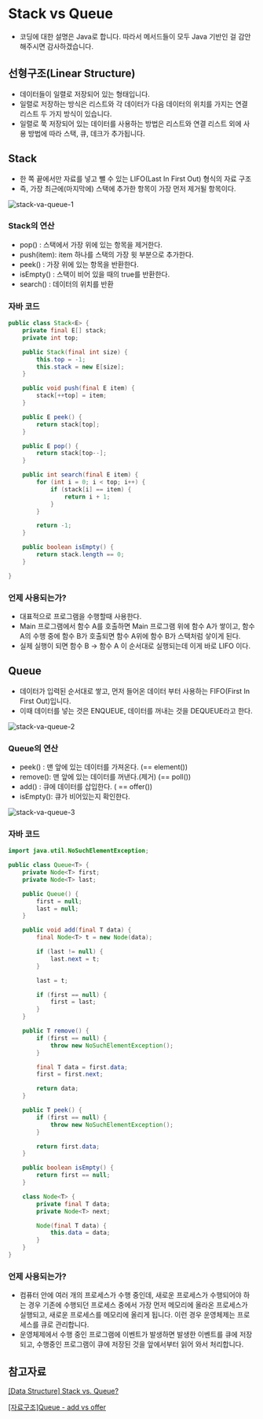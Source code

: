# Stack vs Queue

- 코딩에 대한 설명은 Java로 합니다. 따라서 메서드들이 모두 Java 기반인 걸 감안해주시면 감사하겠습니다.

## 선형구조(Linear Structure)

- 데이터들이 일렬로 저장되어 있는 형태입니다.
- 일렬로 저장하는 방식은 리스트와 각 데이터가 다음 데이터의 위치를 가지는 연결 리스트 두 가지 방식이 있습니다.
- 일렬로 쭉 저장되어 있는 데이터를 사용하는 방법은 리스트와 연결 리스트 외에 사용 방법에 따라 스택, 큐, 데크가 추가됩니다.

## Stack

- 한 쪽 끝에서만 자료를 넣고 뺄 수 있는 LIFO(Last In First Out) 형식의 자료 구조
- 즉, 가장 최근에(마지막에) 스택에 추가한 항목이 가장 먼저 제거될 항목이다.

![stack-va-queue-1](https://github.com/ksy90101/TIL/blob/master/computerScience/image/stack-va-queue-1.png?raw=true)

### Stack의 연산

- pop() : 스택에서 가장 위에 있는 항목을 제거한다.
- push(item): item 하나를 스택의 가장 윗 부분으로 추가한다.
- peek() : 가장 위에 있는 항목을 반환한다.
- isEmpty() : 스택이 비어 있을 때의 true를 반환한다.
- search() : 데이터의 위치를 반환

### 자바 코드

```java
public class Stack<E> {
    private final E[] stack;
    private int top;

    public Stack(final int size) {
        this.top = -1;
        this.stack = new E[size];
    }

    public void push(final E item) {
        stack[++top] = item;
    }

    public E peek() {
        return stack[top];
    }

    public E pop() {
        return stack[top--];
    }

    public int search(final E item) {
        for (int i = 0; i < top; i++) {
            if (stack[i] == item) {
                return i + 1;
            }
        }

        return -1;
    }

    public boolean isEmpty() {
        return stack.length == 0;
    }

}
```

### 언제 사용되는가?

- 대표적으로 프로그램을 수행할때 사용한다.
- Main 프로그램에서 함수 A를 호출하면 Main 프로그램 위에 함수 A가 쌓이고, 함수 A의 수행 중에 함수 B가 호출되면 함수 A위에 함수 B가 스택처럼 샇이게 된다.
- 실제 실행이 되면 함수 B → 함수 A 이 순서대로 실행되는데 이게 바로 LIFO 이다.

## Queue

- 데이터가 입력된 순서대로 쌓고, 먼저 들어온 데이터 부터 사용하는 FIFO(First In First Out)입니다.
- 이때 데이터를 넣는 것은 ENQUEUE, 데이터를 꺼내는 것을 DEQUEUE라고 한다.

![stack-va-queue-2](https://github.com/ksy90101/TIL/blob/master/computerScience/image/stack-va-queue-2.png?raw=true)

### Queue의 연산

- peek() : 맨 앞에 있는 데이터를 가져온다. (== element())
- remove(): 맨 앞에 있는 데이터를 꺼낸다.(제거) (== poll())
- add() : 큐에 데이터를 삽입한다. ( == offer())
- isEmpty(): 큐가 비어있는지 확인한다.

![stack-va-queue-3](https://github.com/ksy90101/TIL/blob/master/computerScience/image/stack-va-queue-3.png?raw=true)

### 자바 코드

```java
import java.util.NoSuchElementException;

public class Queue<T> {
    private Node<T> first;
    private Node<T> last;

    public Queue() {
        first = null;
        last = null;
    }

    public void add(final T data) {
        final Node<T> t = new Node(data);

        if (last != null) {
            last.next = t;
        }

        last = t;

        if (first == null) {
            first = last;
        }
    }

    public T remove() {
        if (first == null) {
            throw new NoSuchElementException();
        }

        final T data = first.data;
        first = first.next;

        return data;
    }

    public T peek() {
        if (first == null) {
            throw new NoSuchElementException();
        }

        return first.data;
    }

    public boolean isEmpty() {
        return first == null;
    }

    class Node<T> {
        private final T data;
        private Node<T> next;

        Node(final T data) {
            this.data = data;
        }
    }
}
```

### 언제 사용되는가?

- 컴퓨터 안에 여러 개의 프로세스가 수행 중인데, 새로운 프로세스가 수행되어야 하는 경우 기존에 수행되던 프로세스 중에서 가장 먼저 메모리에 올라온 프로세스가 실행되고, 새로운 프로세스를 메모리에 올리게 됩니다. 이런 경우 운영체제는 프로세스를 큐로 관리합니다.
- 운영체제에서 수행 중인 프로그램에 이벤트가 발생하면 발생한 이벤트를 큐에 저장되고, 수행중인 프로그램이 큐에 저장된 것을 앞에서부터 읽어 와서 처리합니다.

## 참고자료

[[Data Structure] Stack vs. Queue?](https://velog.io/@filoscoder/Data-Structure-Stack-vs.-Queue)

[[자료구조]Queue - add vs offer](https://goodteacher.tistory.com/112)
